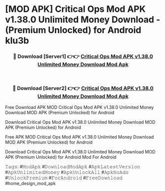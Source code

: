 # [MOD APK] Critical Ops Mod APK v1.38.0 Unlimited Money Download - (Premium Unlocked) for Android klu3b



<div align="center">
<h3>🔴 Download [Server1] 👉👉 <a href="https://momento.my/?title=Critical_Ops_Mod_APK_v1.38.0_Unlimited_Money_Download">Critical Ops Mod APK v1.38.0 Unlimited Money Download Mod Apk</a></h3><br>

<h3>🔴 Download [Server2] 👉👉 <a href="https://momento.my/?title=Critical_Ops_Mod_APK_v1.38.0_Unlimited_Money_Download">Critical Ops Mod APK v1.38.0 Unlimited Money Download Mod Apk</a></h3>
</div>



Free Download APK MOD Critical Ops Mod APK v1.38.0 Unlimited Money Download MOD APK (Premium Unlocked) for Android

Download Critical Ops Mod APK v1.38.0 Unlimited Money Download MOD APK (Premium Unlocked) for Android

Free APK MOD Critical Ops Mod APK v1.38.0 Unlimited Money Download MOD APK (Premium Unlocked) for Android

Download Critical Ops Mod APK v1.38.0 Unlimited Money Download MOD APK (Premium Unlocked) for Android Mod For Android

𝚃𝚊𝚐𝚜: #𝙼𝚘𝚍𝙰𝚙𝚔 #𝙳𝚘𝚠𝚗𝚕𝚘𝚊𝚍𝙼𝚘𝚍𝙰𝚙𝚔 #𝙰𝚙𝚔𝙻𝚊𝚝𝚎𝚜𝚝𝚅𝚎𝚛𝚜𝚒𝚘𝚗 #𝙰𝚙𝚔𝚄𝚗𝚕𝚒𝚖𝚒𝚝𝚎𝚍𝙼𝚘𝚗𝚎𝚢 #𝙰𝚙𝚔𝚄𝚗𝚕𝚘𝚌𝚔𝙰𝚕𝚕 #𝙰𝚙𝚔𝙽𝚘𝙰𝚍𝚜 #𝚄𝚗𝚕𝚘𝚌𝚔𝙿𝚛𝚎𝚖𝚒𝚞𝚖 #𝙵𝚘𝚛𝙰𝚗𝚍𝚛𝚘𝚒𝚍 #𝙵𝚛𝚎𝚎𝙳𝚘𝚠𝚗𝚕𝚘𝚊𝚍 #home_design_mod_apk
